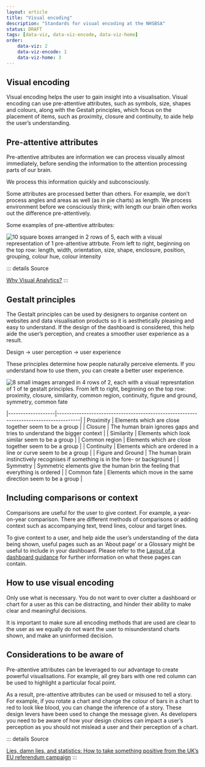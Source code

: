 ```yaml
---
layout: article
title: "Visual encoding"
description: "Standards for visual encoding at the NHSBSA"
status: DRAFT
tags: [data-viz, data-viz-encode, data-viz-home]
order:
    data-viz: 2
    data-viz-encode: 1
    data-viz-home: 3
---
```

## Visual encoding  
  
Visual encoding helps the user to gain insight into a visualisation. Visual encoding can use pre-attentive attributes, such as symbols, size, shapes and colours, along with the Gestalt principles, which focus on the placement of items, such as proximity, closure and continuity, to aide help the user’s understanding.  
  
  
## Pre-attentive attributes  
  
Pre-attentive attributes are information we can process visually almost immediately, before sending the information to the attention processing parts of our brain.  
  
We process this information quickly and subconsciously.  
  
Some attributes are processed better than others. For example, we don’t process angles and areas as well (as in pie charts) as length. We process environment before we consciously think; with length our brain often works out the difference pre-attentively.  
  
Some examples of pre-attentive attributes:  
  
![10 square boxes arranged in 2 rows of 5, each with a visual representation of 1 pre-attentive attrbute. From left to right, beginning on the top row: length, width, orientation, size, shape, enclosure, position, grouping, colour hue, colour intensity](../images/pre-atten.png)  
  
::: details Source
 
[Why Visual Analytics?][encode 1]
:::  


## Gestalt principles  

The Gestalt principles can be used by designers to organise content on websites and data visualisation products so it is aesthetically pleasing and easy to understand.
If the design of the dashboard is considered, this help aide the user’s perception, and creates a smoother user experience as a result.  
  
Design -> user perception -> user experience  
  
These principles determine how people naturally perceive elements. If you understand how to use them, you can create a better user experience.  

![8 small images arranged in 4 rows of 2, each with a visual represntation of 1 of te gestalt principles. From left to right, beginning on the top row: proximity, closure, similarity, common region, continuity, figure and ground, symmetry, common fate](../images/gestalt.png)  

  
|-------------------|---------------------------------------------------------------------------------------|
| Proximity         | Elements which are close together seem to be a group                                  |
| Closure           | The human brain ignores gaps and tries to understand the bigger context               |
| Similarity        | Elements which look similar seem to be a group                                        |
| Common region     | Elements which are close together seem to be a group                                  |
| Continuity        | Elements which are ordered in a line or curve seem to be a group                      |
| Figure and Ground | The human brain instinctively recognises if something is in the fore- or background   |
| Symmetry          | Symmetric elements give the human brin the feeling that everything is ordered         |
| Common fate       | Elements which move in the same direction seem to be a group                          |  
  
    
## Including comparisons or context  
  
Comparisons are useful for the user to give context. For example, a year-on-year comparison. There are different methods of comparisons or adding context such as accompanying text, trend lines, colour and target lines.  
  
To give context to a user, and help aide the user’s understanding of the data being shown, useful pages such as an ‘About page’ or a Glossary might be useful to include in your dashboard. Please refer to the [Layout of a dashboard guidance](../dashboard-layout/db-layout) for further information on what these pages can contain.  
  
  
## How to use visual encoding  
  
Only use what is necessary. You do not want to over clutter a dashboard or chart for a user as this can be distracting, and hinder their ability to make clear and meaningful decisions.  
  
It is important to make sure all encoding methods that are used are clear to the user as we equally do not want the user to misunderstand charts shown, and make an uninformed decision.  
  
  
## Considerations to be aware of  
  
Pre-attentive attributes can be leveraged to our advantage to create powerful visualisations. For example, all grey bars with one red column can be used to highlight a particular focal point.  
  
As a result, pre-attentive attributes can be used or misused to tell a story. For example, if you rotate a chart and change the colour of bars in a chart to red to look like blood, you can change the inference of a story. These design levers have been used to change the message given. As developers you need to be aware of how your design choices can impact a user’s perception as you should not mislead a user and their perception of a chart.  
  
::: details Source
 
[Lies, damn lies, and statistics: How to take something positive from the UK’s EU referendum campaign][encode 2]
:::


[encode 1]: https://help.tableau.com/current/blueprint/en-us/bp_why_visual_analytics.htm
[encode 2]: https://www.infoworld.com/article/3088166/why-how-to-lie-with-statistics-did-us-a-disservice.html